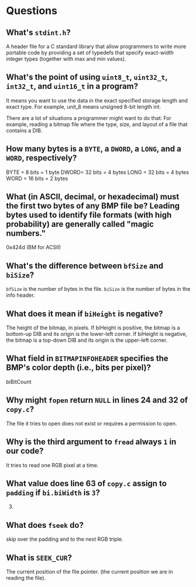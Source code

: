 # Questions

## What's `stdint.h`?

A header file for a C standard library that allow programmers to write more portable code by providing a set of typedefs that specify exact-width integer types (together with max and min values).

## What's the point of using `uint8_t`, `uint32_t`, `int32_t`, and `uint16_t` in a program?

It means you want to use the data in the exact specified storage length and exact type. For example, unit_8 means unsigned 8-bit length int.

There are a lot of situations a programmer might want to do that: For example, reading a bitmap file where the type, size, and layout of a file that contains a DIB.

## How many bytes is a `BYTE`, a `DWORD`, a `LONG`, and a `WORD`, respectively?

BYTE = 8 bits = 1 byte
DWORD= 32 bits = 4 bytes
LONG = 32 bits = 4 bytes
WORD = 16 bits = 2 bytes

## What (in ASCII, decimal, or hexadecimal) must the first two bytes of any BMP file be? Leading bytes used to identify file formats (with high probability) are generally called "magic numbers."

0x424d (BM for ACSII)

## What's the difference between `bfSize` and `biSize`?

`bfSize` is the number of bytes in the file.
`biSize` is the number of bytes in the info header.

## What does it mean if `biHeight` is negative?

The height of the bitmap, in pixels. If biHeight is positive, the bitmap is a bottom-up DIB and its origin is the lower-left corner.
If biHeight is negative, the bitmap is a top-down DIB and its origin is the upper-left corner.

## What field in `BITMAPINFOHEADER` specifies the BMP's color depth (i.e., bits per pixel)?

biBitCount

## Why might `fopen` return `NULL` in lines 24 and 32 of `copy.c`?

The file it tries to open does not exist or requires a permission to open.

## Why is the third argument to `fread` always `1` in our code?

It tries to read one RGB pixel at a time.

## What value does line 63 of `copy.c` assign to `padding` if `bi.biWidth` is `3`?

3.

## What does `fseek` do?

skip over the padding and to the next RGB triple.


## What is `SEEK_CUR`?

The current position of the file pointer. (the current position we are in reading the file).
